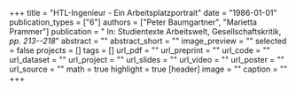 +++
title = "HTL-Ingenieur - Ein Arbeitsplatzportrait"
date = "1986-01-01"
publication_types = ["6"]
authors = ["Peter Baumgartner", "Marietta Prammer"]
publication = " In: Studientexte Arbeitswelt, Gesellschaftskritik, _pp. 213--218_"
abstract = ""
abstract_short = ""
image_preview = ""
selected = false
projects = []
tags = []
url_pdf = ""
url_preprint = ""
url_code = ""
url_dataset = ""
url_project = ""
url_slides = ""
url_video = ""
url_poster = ""
url_source = ""
math = true
highlight = true
[header]
image = ""
caption = ""
+++
